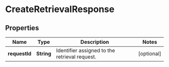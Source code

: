 

# CreateRetrievalResponse

## Properties

Name | Type | Description | Notes
------------ | ------------- | ------------- | -------------
**requestId** | **String** | Identifier assigned to the retrieval request. |  [optional]



